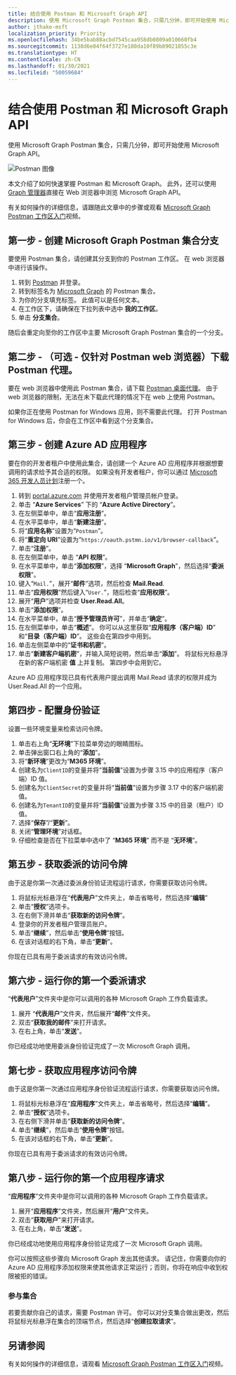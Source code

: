 ```yaml
---
title: 结合使用 Postman 和 Microsoft Graph API
description: 使用 Microsoft Graph Postman 集合，只需几分钟，即可开始使用 Microsoft Graph API。
author: jthake-msft
localization_priority: Priority
ms.openlocfilehash: 34be5bab88acbd7545caa958db0809a010660fb4
ms.sourcegitcommit: 1138d6e84f64f3727e180da10f89b89021855c3e
ms.translationtype: HT
ms.contentlocale: zh-CN
ms.lasthandoff: 01/30/2021
ms.locfileid: "50059684"
---
```

# <a name="use-postman-with-the-microsoft-graph-api"></a>结合使用 Postman 和 Microsoft Graph API
使用 Microsoft Graph Postman 集合，只需几分钟，即可开始使用 Microsoft Graph API。

![Postman 图像](https://github.com/microsoftgraph/microsoftgraph-postman-collections/blob/master/images/postman.png?raw=true)

本文介绍了如何快速掌握 Postman 和 Microsoft Graph。 此外，还可以使用 [Graph 管理器](https://developer.microsoft.com/graph/graph-explorer)直接在 Web 浏览器中浏览 Microsoft Graph API。

有关如何操作的详细信息，请跟随此文章中的步骤或观看 [Microsoft Graph Postman 工作区入门](https://youtu.be/3RTHY3jScmA)视频。


## <a name="step-1---forking-the-microsoft-graph-postman-collection"></a>第一步 - 创建 Microsoft Graph Postman 集合分支
要使用 Postman 集合，请创建其分支到你的 Postman 工作区。 在 web 浏览器中进行该操作。

1. 转到 [Postman](https://www.postman.com/) 并登录。
2. 转到标签名为 [Microsoft Graph](https://www.postman.com/microsoftgraph/workspace/microsoft-graph/collection/455214-085f7047-1bec-4570-9ed0-3a7253be148c/fork) 的 Postman 集合。
3. 为你的分支填充标签。 此值可以是任何文本。
4. 在工作区下，请确保在下拉列表中选中 **我的工作区**。 
5. 单击 **分支集合**。

随后会重定向至你的工作区中主要 Microsoft Graph Postman 集合的一个分支。

## <a name="step-2---optional---postman-web-browser-only-download-the-postman-agent"></a>第二步 - （可选 - 仅针对 Postman web 浏览器）下载 Postman 代理。
要在 web 浏览器中使用此 Postman 集合，请下载 [Postman 桌面代理](https://www.postman.com/downloads)。 由于 web 浏览器的限制，无法在未下载此代理的情况下在 web 上使用 Postman。 

如果你正在使用 Postman for Windows 应用，则不需要此代理。 打开 Postman for Windows 后，你会在工作区中看到这个分支集合。

## <a name="step-3---create-an-azure-ad-application"></a>第三步 - 创建 Azure AD 应用程序
要在你的开发者租户中使用此集合，请创建一个 Azure AD 应用程序并根据想要调用的请求给予其合适的权限。 如果没有开发者租户，你可以通过 [Microsoft 365 开发人员计划](https://developer.microsoft.com/zh-CN/microsoft-365/dev-program)注册一个。

1. 转到 [portal.azure.com](https://portal.azure.com/) 并使用开发者租户管理员帐户登录。
2. 单击 “**Azure Services**” 下的 “**Azure Active Directory**”。
3. 在左侧菜单中，单击“**应用注册**”。
4. 在水平菜单中，单击“**新建注册**”。
5. 将“**应用名称**”设置为“`Postman`”。
6. 将“**重定向 URI**”设置为“`https://oauth.pstmn.io/v1/browser-callback`”。
7. 单击“**注册**”。
8. 在左侧菜单中，单击 “**API 权限**”。
9. 在水平菜单中，单击“**添加权限**”，选择 “**Microsoft Graph**”，然后选择“**委派权限**”。
10. 键入“`Mail.`”，展开“**邮件**”选项，然后检查 **Mail.Read**.
11. 单击“**应用权限**”然后键入“`User.`”，随后检查“**应用权限**”。
12. 展开“**用户**”选项并检查 **User.Read.All**。
13. 单击“**添加权限**”。
14. 在水平菜单中，单击“**授予管理员许可**”，并单击“**确定**”。
15. 在左侧菜单中，单击“**概述**”。 你可以从这里获取“**应用程序（客户端）ID**” 和“**目录（客户端）ID**”。 这些会在第四步中用到。
16. 单击左侧菜单中的“**证书和机密**”。 
17. 单击“**新建客户端机密**”，并输入简短说明，然后单击“**添加**”。 将鼠标光标悬浮在新的客户端机密 **值** 上并复制。 第四步中会用到它。

Azure AD 应用程序现已具有代表用户提出调用 Mail.Read 请求的权限并成为 User.Read.All 的一个应用。

## <a name="step-4---configuring-authentication"></a>第四步 - 配置身份验证
设置一些环境变量来检索访问令牌。

1. 单击右上角“**无环境**”下拉菜单旁边的眼睛图标。
2. 单击弹出窗口右上角的“**添加**”。
3. 将“**新环境**”更改为“**M365 环境**”。
4. 创建名为`ClientID`的变量并将“**当前值**”设置为步骤 3.15 中的应用程序（客户端）ID 值。
5. 创建名为`ClientSecret`的变量并将“**当前值**”设置为步骤 3.17 中的客户端机密值。
6. 创建名为`TenantID`的变量并将“**当前值**”设置为步骤 3.15 中的目录（租户）ID 值。
7. 选择“**保存**”/“**更新**”。 
8. 关闭“**管理环境**”对话框。 
9. 仔细检查是否在下拉菜单中选中了 “**M365 环境**” 而不是 “**无环境**”。

## <a name="step-5---get-a-delegated-access-token"></a>第五步 - 获取委派的访问令牌
由于这是你第一次通过委派身份验证流程运行请求，你需要获取访问令牌。

1. 将鼠标光标悬浮在“**代表用户**”文件夹上，单击省略号，然后选择“**编辑**”
2. 单击“**授权**”选项卡。
3. 在右侧下滑并单击“**获取新的访问令牌**”。
4. 登录你的开发者租户管理员账户。
5. 单击“**继续**”，然后单击“**使用令牌**”按钮。
6. 在该对话框的右下角，单击“**更新**”。

你现在已具有用于委派请求的有效访问令牌。

## <a name="step-6---run-your-first-delegated-request"></a>第六步 - 运行你的第一个委派请求
“**代表用户**”文件夹中是你可以调用的各种 Microsoft Graph 工作负载请求。

1. 展开 “**代表用户**”文件夹，然后展开“**邮件**”文件夹。
2. 双击“**获取我的邮件**”来打开请求。
3. 在右上角，单击“**发送**”。

你已经成功地使用委派身份验证完成了一次 Microsoft Graph 调用。

## <a name="step-7---get-an-application-access-token"></a>第七步 - 获取应用程序访问令牌
由于这是你第一次通过应用程序身份验证流程运行请求，你需要获取访问令牌。

1. 将鼠标光标悬浮在“**应用程序**”文件夹上，单击省略号，然后选择“**编辑**”。
2. 单击“**授权**”选项卡。
3. 在右侧下滑并单击“**获取新的访问令牌**”。
5. 单击“**继续**”，然后单击“**使用令牌**”按钮。
6. 在该对话框的右下角，单击“**更新**”。

你现在已具有用于委派请求的有效访问令牌。

## <a name="step-8---run-your-first-application-request"></a>第八步 - 运行你的第一个应用程序请求
“**应用程序**”文件夹中是你可以调用的各种 Microsoft Graph 工作负载请求。

1. 展开“**应用程序**”文件夹，然后展开“**用户**”文件夹。
2. 双击“**获取用户**”来打开请求。
3. 在右上角，单击“**发送**”。

你已经成功地使用应用程序身份验证完成了一次 Microsoft Graph 调用。

你可以按照这些步骤向 Microsoft Graph 发出其他请求。 请记住，你需要向你的 Azure AD 应用程序添加权限来使其他请求正常运行；否则，你将在响应中收到权限被拒的错误。

### <a name="contribute-to-the-collection"></a>参与集合
若要贡献你自己的请求，需要 Postman 许可。 你可以对分支集合做出更改，然后将鼠标光标悬浮在集合的顶端节点，然后选择“**创建拉取请求**”。

## <a name="see-also"></a>另请参阅

有关如何操作的详细信息，请观看 [Microsoft Graph Postman 工作区入门](https://youtu.be/3RTHY3jScmA)视频。


